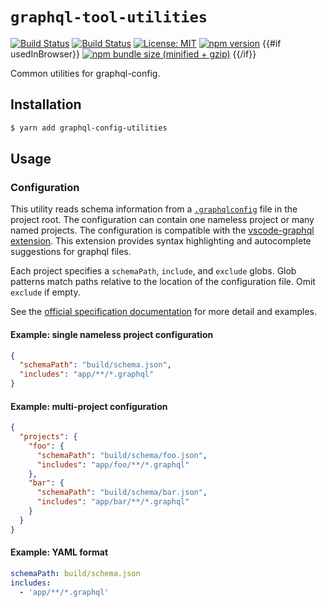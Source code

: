 # `graphql-tool-utilities`

[![Build Status](https://github.com/Shopify/quilt/workflows/Node-CI/badge.svg?branch=main)](https://github.com/Shopify/quilt/actions?query=workflow%3ANode-CI)
[![Build Status](https://github.com/Shopify/quilt/workflows/Ruby-CI/badge.svg?branch=main)](https://github.com/Shopify/quilt/actions?query=workflow%3ARuby-CI)
[![License: MIT](https://img.shields.io/badge/License-MIT-green.svg)](LICENSE.md) [![npm version](https://badge.fury.io/js/graphql-tool-utilities.svg)](https://badge.fury.io/js/graphql-tool-utilities.svg) {{#if usedInBrowser}} [![npm bundle size (minified + gzip)](https://img.shields.io/bundlephobia/minzip/graphql-tool-utilities.svg)](https://img.shields.io/bundlephobia/minzip/graphql-tool-utilities.svg) {{/if}}

Common utilities for graphql-config.

## Installation

```bash
$ yarn add graphql-config-utilities
```

## Usage

### Configuration

This utility reads schema information from a [`.graphqlconfig`](https://github.com/prisma/graphql-config) file in the project root. The configuration can contain one nameless project or many named projects. The configuration is compatible with the [vscode-graphql extension](https://github.com/prisma/vscode-graphql). This extension provides syntax highlighting and autocomplete suggestions for graphql files.

Each project specifies a `schemaPath`, `include`, and `exclude` globs. Glob patterns match paths relative to the location of the configuration file. Omit `exclude` if empty.

See the [official specification documentation](https://github.com/prisma/graphql-config/blob/main/specification.md#use-cases) for more detail and examples.

#### Example: single nameless project configuration

```json
{
  "schemaPath": "build/schema.json",
  "includes": "app/**/*.graphql"
}
```

#### Example: multi-project configuration

```json
{
  "projects": {
    "foo": {
      "schemaPath": "build/schema/foo.json",
      "includes": "app/foo/**/*.graphql"
    },
    "bar": {
      "schemaPath": "build/schema/bar.json",
      "includes": "app/bar/**/*.graphql"
    }
  }
}
```

#### Example: YAML format

```yml
schemaPath: build/schema.json
includes:
  - 'app/**/*.graphql'
```

